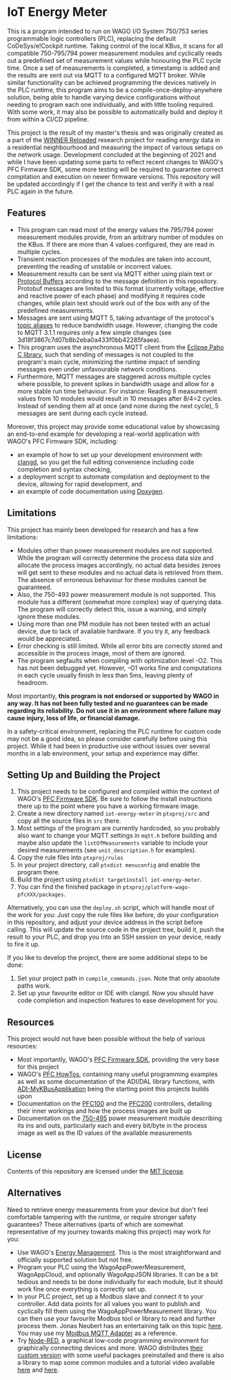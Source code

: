 # IoT Energy Meter

This is a program intended to run on WAGO I/O System 750/753 series
programmable logic controllers (PLC), replacing the default
CoDeSys/e!Cockpit runtime. Taking control of the local KBus, it scans
for all compatible 750-795/794 power measurement modules and
cyclically reads out a predefined set of measurement values while
honouring the PLC cycle time. Once a set of measurements is completed,
a timestamp is added and the results are sent out via MQTT to a
configured MQTT broker. While similar functionality can be achieved
programming the devices natively in the PLC runtime, this program aims
to be a compile-once-deploy-anywhere solution, being able to handle
varying device configurations without needing to program each one
individually, and with little tooling required.  With some work, it
may also be possible to automatically build and deploy it from within
a CI/CD pipeline.

This project is the result of my master's thesis and was originally
created as a part of the [WINNER Reloaded](https://winner-projekt.de/)
research project for reading energy data in a residential
neighbourhood and measuring the impact of various setups on the
network usage. Development concluded at the beginning of 2021 and
while I have been updating some parts to reflect recent changes to
WAGO's PFC Firmware SDK, some more testing will be required to
guarantee correct compilation and execution on newer firmware
versions. This repository will be updated accordingly if I get the
chance to test and verify it with a real PLC again in the future.


## Features

* This program can read most of the energy values the 795/794 power
  measurement modules provide, from an arbitrary number of modules on
  the KBus. If there are more than 4 values configured, they are read
  in multiple cycles.
* Transient reaction processes of the modules are taken into account,
  preventing the reading of unstable or incorrect values.
* Measurement results can be sent via MQTT either using plain text or
  [Protocol Buffers](https://developers.google.com/protocol-buffers/)
  according to the message definition in this repository. Protobuf
  messages are limited to this format (currently voltage, effective
  and reactive power of each phase) and modifying it requires code
  changes, while plain text should work out of the box with any of the
  predefined measurements.
* Messages are sent using MQTT 5, taking advantage of the protocol's
  [topic
  aliases](https://docs.oasis-open.org/mqtt/mqtt/v5.0/os/mqtt-v5.0-os.html#_Toc3901113)
  to reduce bandwidth usage. However, changing the code to MQTT 3.1.1
  requires only a few simple changes (see
  3d18f3867c7d07b8b2eba0a433f0bb42285faaea).
* This program uses the asynchronous MQTT client from the [Eclipse
  Paho C library](https://github.com/eclipse/paho.mqtt.c), such that
  sending of messages is not coupled to the program's main cycle,
  minimizing the runtime impact of sending messages even under
  unfavourable network conditions.
* Furthermore, MQTT messages are staggered across multiple cycles
  where possible, to prevent spikes in bandwidth usage and allow for a
  more stable run time behaviour. For instance: Reading 8 measurement
  values from 10 modules would result in 10 messages after 8/4=2
  cycles. Instead of sending them all at once (and none during the
  next cycle), 5 messages are sent during each cycle instead.

Moreover, this project may provide some educational value by
showcasing an end-to-end example for developing a real-world
application with WAGO's PFC Firmware SDK, including:
* an example of how to set up your development environment with
  [clangd](https://clangd.llvm.org/), so you get the full editing
  convenience including code completion and syntax checking,
* a deployment script to automate compilation and deployment to the
  device, allowing for rapid development, and
* an example of code documentation using
  [Doxygen](https://www.doxygen.nl/).


## Limitations

This project has mainly been developed for research and has a few
limitations:
* Modules other than power measurement modules are not
  supported. While the program will correctly determine the process
  data size and allocate the process images accordingly, no actual
  data besides zeroes will get sent to these modules and no actual
  data is retrieved from them. The absence of erroneous behaviour for
  these modules cannot be guaranteed.
* Also, the 750-493 power measurement module is not supported. This
  module has a different (somewhat more complex) way of querying
  data. The program will correctly detect this, issue a warning, and
  simply ignore these modules.
* Using more than one PM module has not been tested with an actual
  device, due to lack of available hardware. If you try it, any
  feedback would be appreciated.
* Error checking is still limited. While all error bits are correctly
  stored and accessible in the process image, most of them are
  ignored.
* The program segfaults when compiling with optimization level
  -O2. This has not been debugged yet.  However, -O1 works fine and
  computations in each cycle usually finish in less than 5ms, leaving
  plenty of headroom.

Most importantly, **this program is not endorsed or supported by WAGO
in any way. It has not been fully tested and no guarantees can be made
regarding its reliability. Do not use it in an environment where
failure may cause injury, loss of life, or financial damage.**

In a safety-critical environment, replacing the PLC runtime for custom
code may not be a good idea, so please consider carefully before using
this project. While it had been in productive use without issues over
several months in a lab environment, your setup and experience may
differ.


## Setting Up and Building the Project

1. This project needs to be configured and compiled within the context
   of WAGO's [PFC Firmware
   SDK](https://github.com/WAGO/pfc-firmware-sdk). Be sure to follow
   the install instructions there up to the point where you have a
   working firmware image.
2. Create a new directory named `iot-energy-meter` in `ptxproj/src`
   and copy all the source files in `src` there.
3. Most settings of the program are currently hardcoded, so you
   probably also want to change your MQTT settings in `mqtt.h` before
   building and maybe also update the `listOfMeasurements` variable to
   include your desired measurements (see `unit_description.h` for
   examples).
4. Copy the rule files into `ptxproj/rules`
5. In your project directory, call `ptxdist menuconfig` and enable the
   program there.
6. Build the project using `ptxdist targetinstall iot-energy-meter`.
7. You can find the finished package in
   `ptxproj/platform-wago-pfcXXX/packages`.

Alternatively, you can use the `deploy.sh` script, which will handle
most of the work for you: Just copy the rule files like before, do
your configuration in this repository, and adjust your device address
in the script before calling. This will update the source code in the
project tree, build it, push the result to your PLC, and drop you into
an SSH session on your device, ready to fire it up.

If you like to develop the project, there are some additional steps to
be done:
1. Set your project path in `compile_commands.json`. Note that only
   absolute paths work.
2. Set up your favourite editor or IDE with clangd. Now you should
   have code completion and inspection features to ease development
   for you.


## Resources

This project would not have been possible without the help of various
resources:
* Most importantly, WAGO's [PFC Firmware
  SDK](https://github.com/WAGO/pfc-firmware-sdk), providing the very
  base for this project
* WAGO's [PFC HowTos](https://github.com/WAGO/pfc-howtos), containing
  many useful programming examples as well as some documentation of
  the ADI/DAL library functions, with
  [ADI-MyKBusApplikation](https://github.com/WAGO/pfc-howtos/tree/master/HowTo_ADI-MyKBusApplikation)
  being the starting point this projects builds upon
* Documentation on the [PFC100](https://www.wago.com/us/d/9699) and
  the [PFC200](https://www.wago.com/us/d/6767) controllers, detailing
  their inner workings and how the process images are built up
* Documentation on the [750-495](https://www.wago.com/us/d/7054) power
  measurement module describing its ins and outs, particularly each
  and every bit/byte in the process image as well as the ID values of
  the available measurements


## License

Contents of this repository are licensed under the [MIT
license](LICENSE.md).


## Alternatives

Need to retrieve energy measurements from your device but don't feel
comfortable tampering with the runtime, or require stronger safety
guarantees? These alternatives (parts of which are somewhat
representative of my journey towards making this project) may work for
you:
* Use WAGO's [Energy
  Management](https://www.wago.com/global/energy-management). This is
  the most straightforward and officially supported solution but not
  free.
* Program your PLC using the WagoAppPowerMeasurement, WagoAppCloud,
  and optionally WagoAppJSON libraries. It can be a bit tedious and
  needs to be done individually for each module, but it should work
  fine once everything is correctly set up.
* In your PLC project, set up a Modbus slave and connect it to your
  controller. Add data points for all values you want to publish and
  cyclically fill them using the WagoAppPowerMeasurement library. You
  can then use your favourite Modbus tool or library to read and
  further process them. Jonas Neubert has an entertaining talk on this
  topic [here](https://www.youtube.com/watch?v=EMkWRlbpJsk). You may
  use my [Modbus MQTT
  Adapter](https://git.sr.ht/~p-conrad/modbus-mqtt-adapter) as a
  reference.
* Try [Node-RED](https://nodered.org/), a graphical low-code
  programming environment for graphically connecting devices and
  more. WAGO distributes [their custom
  version](https://github.com/WAGO/node-red-iot) with some useful
  packages preinstalled and there is also a library to map some common
  modules and a tutorial video available
  [here](https://flows.nodered.org/node/node-red-contrib-remote-io)
  and [here](https://www.youtube.com/watch?v=9syAlOw6a_A).
